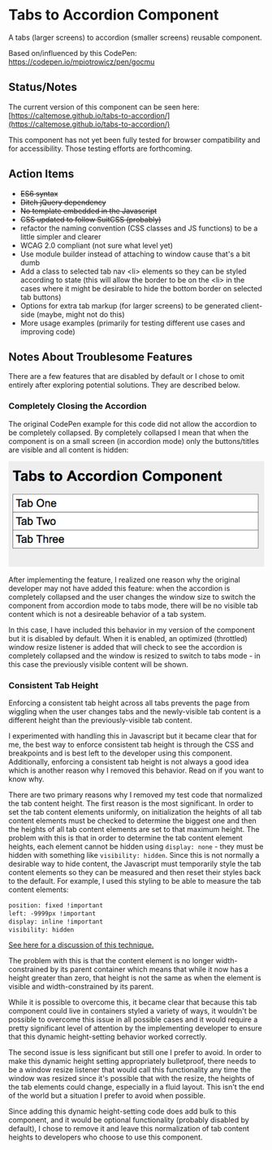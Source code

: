 # Tabs to Accordion Component

A tabs (larger screens) to accordion (smaller screens) reusable component.

Based on/influenced by this CodePen: https://codepen.io/mpiotrowicz/pen/gocmu


## Status/Notes

The current version of this component can be seen here:
[https://caltemose.github.io/tabs-to-accordion/](https://caltemose.github.io/tabs-to-accordion/)

This component has not yet been fully tested for browser compatibility and for accessibility. Those testing efforts are forthcoming. 


## Action Items

- ~~ES6 syntax~~
- ~~Ditch jQuery dependency~~
- ~~No template embedded in the Javascript~~
- ~~CSS updated to follow SuitCSS (probably)~~
- refactor the naming convention (CSS classes and JS functions) to be a little simpler and clearer
- WCAG 2.0 compliant (not sure what level yet)
- Use module builder instead of attaching to window cause that's a bit dumb
- Add a class to selected tab nav &lt;li&gt; elements so they can be styled according to state (this will allow the border to be on the &lt;li&gt; in the cases where it might be desirable to hide the bottom border on selected tab buttons)
- Options for extra tab markup (for larger screens) to be generated client-side (maybe, might not do this)
- More usage examples (primarily for testing different use cases and improving code)


## Notes About Troublesome Features

There are a few features that are disabled by default or I chose to omit entirely after exploring potential solutions. They are described below.

### Completely Closing the Accordion

The original CodePen example for this code did not allow the accordion to be completely collapsed. By completely collapsed I mean that when the component is on a small screen (in accordion mode) only the buttons/titles are visible and all content is hidden:

![collapsed accordion](collapsed-accordion.png)

After implementing the feature, I realized one reason why the original developer may not have added this feature: when the accordion is completely collapsed and the user changes the window size to switch the component from accordion mode to tabs mode, there will be no visible tab content which is not a desireable behavior of a tab system.

In this case, I have included this behavior in my version of the component but it is disabled by default. When it is enabled, an optimized (throttled) window resize listener is added that will check to see the accordion is completely collapsed and the window is resized to switch to tabs mode - in this case the previously visible content will be shown.


### Consistent Tab Height

Enforcing a consistent tab height across all tabs prevents the page from wiggling when the user changes tabs and the newly-visible tab content is a different height than the previously-visible tab content. 

I experimented with handling this in Javascript but it became clear that for me, the best way to enforce consistent tab height is through the CSS and breakpoints and is best left to the developer using this component. Additionally, enforcing a consistent tab height is not always a good idea which is another reason why I removed this behavior. Read on if you want to know why.

There are two primary reasons why I removed my test code that normalized the tab content height. The first reason is the most significant. In order to set the tab content elements uniformly, on initialization the heights of all tab content elements must be checked to determine the biggest one and then the heights of all tab content elements are set to that maximum height. The problem with this is that in order to determine the tab content element heights, each element cannot be hidden using `display: none` - they must be hidden with something like `visibility: hidden`. Since this is not normally a desirable way to hide content, the Javascript must temporarily style the tab content elements so they can be measured and then reset their styles back to the default. For example, I used this styling to be able to measure the tab content elements:

```
position: fixed !important
left: -9999px !important
display: inline !important
visibility: hidden
```

[See here for a discussion of this technique.](https://stackoverflow.com/questions/19172545/how-to-get-hidden-element-height)

The problem with this is that the content element is no longer width-constrained by its parent container which means that while it now has a height greater than zero, that height is not the same as when the element is visible and width-constrained by its parent.

While it is possible to overcome this, it became clear that because this tab component could live in containers styled a variety of ways, it wouldn't be possible to overcome this issue in all possible cases and it would require a pretty significant level of attention by the implementing developer to ensure that this dynamic height-setting behavior worked correctly.

The second issue is less significant but still one I prefer to avoid. In order to make this dynamic height setting appropriately bulletproof, there needs to be a window resize listener that would call this functionality any time the window was resized since it's possible that with the resize, the heights of the tab elements could change, especially in a fluid layout. This isn't the end of the world but a situation I prefer to avoid when possible.

Since adding this dynamic height-setting code does add bulk to this component, and it would be optional functionality (probably disabled by default), I chose to remove it and leave this normalization of tab content heights to developers who choose to use this component.



